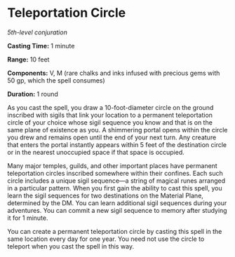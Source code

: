 <title>Teleportation Circle</title>

# Teleportation Circle

_5th-level conjuration_

**Casting Time:** 1 minute

**Range:** 10 feet

**Components:** V, M (rare chalks and inks
infused with precious gems with 50 gp, which
the spell consumes)

**Duration:** 1 round

As you cast the spell, you draw a
10-foot-diameter circle on the ground
inscribed with sigils that link your location
to a permanent teleportation circle of your
choice whose sigil sequence you know and that
is on the same plane of existence as you. A
shimmering portal opens within the circle you
drew and remains open until the end of your
next turn. Any creature that enters the
portal instantly appears within 5 feet of the
destination circle or in the nearest
unoccupied space if that space is
occupied.

Many major temples, guilds, and other
important places have permanent teleportation
circles inscribed somewhere within their
confines. Each such circle includes a unique
sigil sequence—a string of magical runes
arranged in a particular pattern. When you
first gain the ability to cast this spell,
you learn the sigil sequences for two
destinations on the Material Plane,
determined by the DM. You can learn
additional sigil sequences during your
adventures. You can commit a new sigil
sequence to memory after studying it for 1
minute.

You can create a permanent teleportation
circle by casting this spell in the same
location every day for one year. You need not
use the circle to teleport when you cast the
spell in this way.



